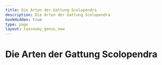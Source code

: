 ```yaml
---
title: Die Arten der Gattung Scolopendra
description: Die Arten der Gattung Scolopendra
bookHidden: true
type: page
layout: taxonomy_genus_new
---
```


# Die Arten der Gattung Scolopendra